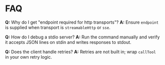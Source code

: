 # FAQ

**Q:** Why do I get "endpoint required for http transports"?
**A:** Ensure `endpoint` is supplied when transport is `streamableHttp` or `sse`.

**Q:** How do I debug a stdio server?
**A:** Run the command manually and verify it accepts JSON lines on stdin and writes responses to stdout.

**Q:** Does the client handle retries?
**A:** Retries are not built in; wrap `callTool` in your own retry logic.
